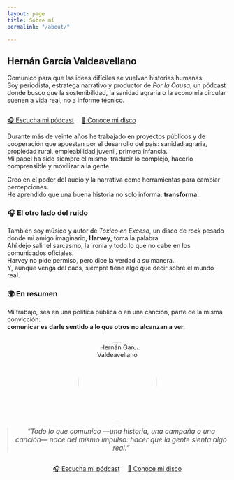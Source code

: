 ```yaml
---
layout: page
title: Sobre mí
permalink: "/about/"

---
```


## Hernán García Valdeavellano

Comunico para que las ideas difíciles se vuelvan historias humanas.  
Soy periodista, estratega narrativo y productor de *Por la Causa*, un pódcast donde busco que la sostenibilidad, la sanidad agraria o la economía circular suenen a vida real, no a informe técnico.
  <div style="margin-top:2em;">
    <a href="{{site.baseurl}}/podcast" class="btn btn-dark text-white px-4 py-2" style="margin-right:1em;">🎧 Escucha mi pódcast</a>
    <a href="{{site.baseurl}}/toxico" class="btn btn-outline-dark px-4 py-2">🎸 Conoce mi disco</a>
  </div>

Durante más de veinte años he trabajado en proyectos públicos y de cooperación que apuestan por el desarrollo del país: sanidad agraria, propiedad rural, empleabilidad juvenil, primera infancia.  
Mi papel ha sido siempre el mismo: traducir lo complejo, hacerlo comprensible y movilizar a la gente.

Creo en el poder del audio y la narrativa como herramientas para cambiar percepciones.  
He aprendido que una buena historia no solo informa: **transforma.**

### 🎧 El otro lado del ruido
También soy músico y autor de *Tóxico en Exceso*, un disco de rock pesado donde mi amigo imaginario, **Harvey**, toma la palabra.  
Ahí dejo salir el sarcasmo, la ironía y todo lo que no cabe en los comunicados oficiales.  
Harvey no pide permiso, pero dice la verdad a su manera.  
Y, aunque venga del caos, siempre tiene algo que decir sobre el mundo real.

### 🌍 En resumen
Mi trabajo, sea en una política pública o en una canción, parte de la misma convicción:  
**comunicar es darle sentido a lo que otros no alcanzan a ver.**

<div style="text-align:center; margin-top:2em;">
  <img src="{{site.baseurl}}/assets/images/hernan.jpg" alt="Hernán García Valdeavellano" style="border-radius:50%; width:180px; margin-bottom:1em;">
  
  <blockquote style="font-style:italic; font-size:1.1em; color:#444; max-width:600px; margin:0 auto;">
    “Todo lo que comunico —una historia, una campaña o una canción— nace del mismo impulso: hacer que la gente sienta algo real.”
  </blockquote>

  <div style="margin-top:2em;">
    <a href="{{site.baseurl}}/podcast" class="btn btn-dark text-white px-4 py-2" style="margin-right:1em;">🎧 Escucha mi pódcast</a>
    <a href="{{site.baseurl}}/toxico" class="btn btn-outline-dark px-4 py-2">🎸 Conoce mi disco</a>
  </div>
</div>
